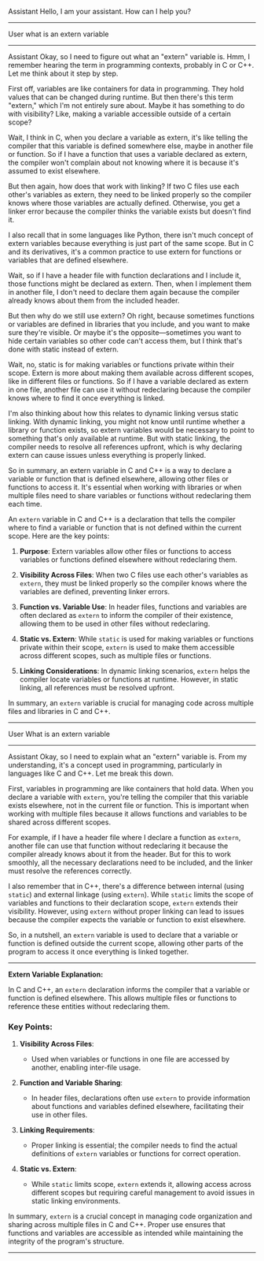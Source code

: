 Assistant
Hello, I am your assistant. How can I help you?
- - - - -
User
what is an extern variable
- - - - -
Assistant
<think>
Okay, so I need to figure out what an "extern" variable is. Hmm, I remember hearing the term in programming contexts, probably in C or C++. Let me think about it step by step.

First off, variables are like containers for data in programming. They hold values that can be changed during runtime. But then there's this term "extern," which I'm not entirely sure about. Maybe it has something to do with visibility? Like, making a variable accessible outside of a certain scope?

Wait, I think in C, when you declare a variable as extern, it's like telling the compiler that this variable is defined somewhere else, maybe in another file or function. So if I have a function that uses a variable declared as extern, the compiler won't complain about not knowing where it is because it's assumed to exist elsewhere.

But then again, how does that work with linking? If two C files use each other's variables as extern, they need to be linked properly so the compiler knows where those variables are actually defined. Otherwise, you get a linker error because the compiler thinks the variable exists but doesn't find it.

I also recall that in some languages like Python, there isn't much concept of extern variables because everything is just part of the same scope. But in C and its derivatives, it's a common practice to use extern for functions or variables that are defined elsewhere.

Wait, so if I have a header file with function declarations and I include it, those functions might be declared as extern. Then, when I implement them in another file, I don't need to declare them again because the compiler already knows about them from the included header.

But then why do we still use extern? Oh right, because sometimes functions or variables are defined in libraries that you include, and you want to make sure they're visible. Or maybe it's the opposite—sometimes you want to hide certain variables so other code can't access them, but I think that's done with static instead of extern.

Wait, no, static is for making variables or functions private within their scope. Extern is more about making them available across different scopes, like in different files or functions. So if I have a variable declared as extern in one file, another file can use it without redeclaring because the compiler knows where to find it once everything is linked.

I'm also thinking about how this relates to dynamic linking versus static linking. With dynamic linking, you might not know until runtime whether a library or function exists, so extern variables would be necessary to point to something that's only available at runtime. But with static linking, the compiler needs to resolve all references upfront, which is why declaring extern can cause issues unless everything is properly linked.

So in summary, an extern variable in C and C++ is a way to declare a variable or function that is defined elsewhere, allowing other files or functions to access it. It's essential when working with libraries or when multiple files need to share variables or functions without redeclaring them each time.
</think>

An `extern` variable in C and C++ is a declaration that tells the compiler where to find a variable or function that is not defined within the current scope. Here are the key points:

1. **Purpose**: Extern variables allow other files or functions to access variables or functions defined elsewhere without redeclaring them.

2. **Visibility Across Files**: When two C files use each other's variables as `extern`, they must be linked properly so the compiler knows where the variables are defined, preventing linker errors.

3. **Function vs. Variable Use**: In header files, functions and variables are often declared as `extern` to inform the compiler of their existence, allowing them to be used in other files without redeclaring.

4. **Static vs. Extern**: While `static` is used for making variables or functions private within their scope, `extern` is used to make them accessible across different scopes, such as multiple files or functions.

5. **Linking Considerations**: In dynamic linking scenarios, `extern` helps the compiler locate variables or functions at runtime. However, in static linking, all references must be resolved upfront.

In summary, an `extern` variable is crucial for managing code across multiple files and libraries in C and C++.
- - - - -
User
What is an extern variable
- - - - -
Assistant
<think>
Okay, so I need to explain what an "extern" variable is. From my understanding, it's a concept used in programming, particularly in languages like C and C++. Let me break this down.

First, variables in programming are like containers that hold data. When you declare a variable with `extern`, you're telling the compiler that this variable exists elsewhere, not in the current file or function. This is important when working with multiple files because it allows functions and variables to be shared across different scopes.

For example, if I have a header file where I declare a function as `extern`, another file can use that function without redeclaring it because the compiler already knows about it from the header. But for this to work smoothly, all the necessary declarations need to be included, and the linker must resolve the references correctly.

I also remember that in C++, there's a difference between internal (using `static`) and external linkage (using `extern`). While `static` limits the scope of variables and functions to their declaration scope, `extern` extends their visibility. However, using `extern` without proper linking can lead to issues because the compiler expects the variable or function to exist elsewhere.

So, in a nutshell, an `extern` variable is used to declare that a variable or function is defined outside the current scope, allowing other parts of the program to access it once everything is linked together.
</response>

---

**Extern Variable Explanation:**

In C and C++, an `extern` declaration informs the compiler that a variable or function is defined elsewhere. This allows multiple files or functions to reference these entities without redeclaring them.

### Key Points:
1. **Visibility Across Files**: 
   - Used when variables or functions in one file are accessed by another, enabling inter-file usage.
   
2. **Function and Variable Sharing**:
   - In header files, declarations often use `extern` to provide information about functions and variables defined elsewhere, facilitating their use in other files.

3. **Linking Requirements**:
   - Proper linking is essential; the compiler needs to find the actual definitions of `extern` variables or functions for correct operation.

4. **Static vs. Extern**:
   - While `static` limits scope, `extern` extends it, allowing access across different scopes but requiring careful management to avoid issues in static linking environments.

In summary, `extern` is a crucial concept in managing code organization and sharing across multiple files in C and C++. Proper use ensures that functions and variables are accessible as intended while maintaining the integrity of the program's structure.
- - - - -
